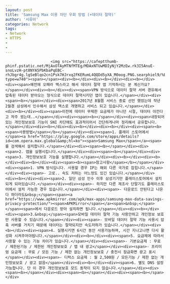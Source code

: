 ```yaml
---
layout: post
title: 'Samsung Max 이용 차단 우회 방법 (+데이터 절약)'
author: '시류아'
categories: Network
tags:
- Network
- HTTPS
-
-
---
```



<script> location.href='https://cafe.naver.com/develoid/850856' ; </script>


















						<img src="https://cafeptthumb-phinf.pstatic.net/MjAxOTAyMTNfMTEg/MDAxNTUwMDIyNjY2MzEw.rk3I5AnuE-snoLvzH-pt8NYA5PbKbaPqEBC-rhJbgr4g.lgSeBlqo2cn1Psk7HJrxq2FKERumL4QQDd5yXA_M0oog.PNG.searphiel9/%EC%82%BC%EC%84%B1%EB%A7%A5%EC%8A%A4.png?type=w740"><span></span><div><b></div><div><b></div><div><b></div><div><span>예전에 오페라 맥스라고 해서 데이터 절약 앱 기억하시는 분 계신가요?</span></div><div><b></div><div><span>VPN 방식으로 데이터 절약 서버 경유해서 압축된 데이터 받아오는 형식으로 데이터 절약시키던 앱이 있습니다.</span></div><div><span><b></span></div><div><span>2017년 8월쯤 서비스 종료 선언 했었는데 작년 2월경 삼성에서 인수해서 삼성 맥스로 개명하고 서비스 되고 있습니다.</span></div><div><b></div><div><span>이전에 데이터 무제한 요금제가 아니던 시절, 데이터 아낀다고 자주 썼는데..</span></div><div><span><b></span></div><div><span>내장되어있는 개인정보보호 기능이 SNI 차단에도 효과적이어서 간단하게나마 정리해서 공유합니다.</span></div><div><b></div><div><b></div><div><b></div><div><span><b><span>사용방법</span></b></span></div><div><span>1. 플레이 스토어에서 </span><a href="https://play.google.com/store/apps/details?id=com.opera.max.global&amp;hl=ko"><span>Samsung Max</span></a><span>를 검색해서 설치합니다.</span></div><div><span><b></span></div><div><span>2. 앱을 실행시킵니다.</span></div><div><span><b></span></div><div><span>3. 개인정보보호 기능을 실행합니다.</span></div><div><b></div><div><b></div><div><b></div><div><span><b><span>참고사항</span></b></span></div><div><span>1. VPN 방식입니다. 사용할 경우 IP는 해외 다른 국가로 잡힙니다.</span></div><div><span>- 고로.. 속도 저하는 어느정도 있긴 있습니다.</span></div><div><b></div><div><span>2. 일단 삼성 인수 이후 삼성기기만 플레이스토어에서 설치되게 되어있습니다.</span></div><div><span>- 하지만 다른 제조사 단말기도 플레이스토어에서 설치 가능한 경우 있습니다.</span></div><div><span>- 다운로드 안된다고 나온다 하더라도&nbsp;</span><span><a href="https://www.apkmirror.com/apk/max-apps/samsung-max-data-savings-privacy-protection/"><span>APKMirror</span></a><span>&nbsp;</span></span><span>에서 다운로드 받아 설치하면 됩니다.</span></div><div><b></div><div><span>3.&nbsp;</span><span>모바일 데이터 절약 기능 사용안하고 개인정보 보호만 사용할 수 있습니다.</span></div><div><span>- 모바일 데이터 절약 기능 사용시 압축 서버를 거치기 때문에 데이터는 절약되지만 속도저하가 있습니다.</span></div><div><b></div><div><span>4. 실행시키면 6시간 동안 사용가능하며, 시간 지나고나면 다시 활성화 시켜주어야됩니다.</span></div><div><b></div><div><span>5. 요금제에 따라서 사용할 수 있는 기능 차이가 있습니다.</span></div><div><span>- 기본요금제 : 무료 / 제한된기능 / 제한된 개인정보보호 / 앱 내 광고</span></div><div><span>- 프리미엄 요금제 : 무료 / 모든 기능 / 제한 없는 개인정보보호 / 충전시 잠금화면 광고 표시</span></div><div><span>- 디럭스 요금제 : 월 2,500원 / 모든기능 / 제한 없는 개인정보보호 / 광고 없음</span></div><div><b></div><div><span>6. 별도 DNS 설정 가능합니다. 단 이 경우 개인정보보호 모드 동작이 되지 않습니다.</span></div><div><span><b></span></div><div><span><b></span></div><div><span><b></span></div>
